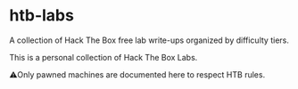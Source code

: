 # htb-labs

A collection of Hack The Box free lab write-ups organized by difficulty tiers.

This is a personal collection of Hack The Box Labs.


⚠️Only pawned machines are documented here to respect HTB rules.
